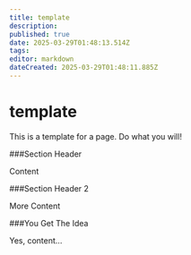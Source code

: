 ```yaml
---
title: template
description: 
published: true
date: 2025-03-29T01:48:13.514Z
tags: 
editor: markdown
dateCreated: 2025-03-29T01:48:11.885Z
---
```


# template

This is a template for a page.  Do what you will!

###Section Header

Content

###Section Header 2

More Content

###You Get The Idea

Yes, content...

